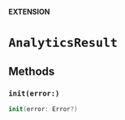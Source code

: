 **EXTENSION**

# `AnalyticsResult`

## Methods
### `init(error:)`

```swift
init(error: Error?)
```
